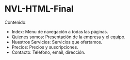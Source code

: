 # NVL-HTML-Final

Contenido:
* Index:
  Menu de navegación a todas las páginas.
* Quienes somos:
  Presentación de la empresa y el equipo.
* Nuestros Servicios:
  Servicios que ofertamos.
* Precios:
  Precios y suscripciones.
* Contacto:
  Teléfono, email, dirección.
